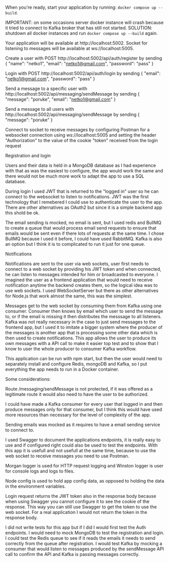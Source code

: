 When you're ready, start your application by running:
`docker compose up --build`.

IMPORTANT: on some occasions server docker instance will crash because it tried to connect to Kafka broker that has still not started. SOLUTION: shutdown all docker instances and run `docker compose up --build` again.

Your application will be available at http://localhost:5002.
Socket for listening to messages will be available at ws://localhost:5005.

Create a user with POST http://localhost:5002/api/auth/register by sending 
{
    "name": "netko1",
    "email": "netko1@gmail.com",
    "password": "pass"
}

Login with POST http://localhost:5002/api/auth/login by sending
{
    "email": "netko1@gmail.com",
    "password": "pass"
}

Send a message to a specific user with http://localhost:5002/api/messaging/sendMessage by sending
{
    "message": "poruke",
    "email": "netko1@gmail.com"
}

Send a message to all users with http://localhost:5002/api/messaging/sendMessage by sending
{
    "message": "poruke"
}

Connect to socket to receive messages by configuring Postman for a websocket connection using ws://localhost:5005
and setting the header "Authorization" to the value of the cookie "token" received from the login request

Registration and login

Users and their data is held in a MongoDB database as I had experience with that as was the easiest to configure, the app would work the same and there would not be much more work to adapt the app to use a SQL database.

During login I used JWT that is returned to the "logged in" user so he can connect to the websocket to listen to notifications. JWT was the first technology that I remebered I could use to authenticate the user to the app. There are other alternatives as OAuth2 but since it is a simple backend app this shold be ok.

The email sending is mocked, no email is sent, but I used redis and BullMQ to create a queue that would process email send requests to ensure that emails would be sent even if there lots of requests at the same time. I chose BullMQ because I used it before, I could have used RabbitMQ. Kafka is also an option but I think it is to complicated to run it just for one queue.

Notifications

Notifications are sent to the user via web sockets, user first needs to connect to a web socket by providing his JWT token and when connected, he can listen to messages intended for him or broadcasted to everyone. I imagined the user as a frontend application that would need to receive notification anytime the backend creates them, so the logical idea was to use web sockets. I used WebSocketServer but there as other alternatives for Node.js that work almost the same, this was the simplest.

Messages get to the web socket by consuming them from Kafka using one consumer. Consumer then knows by email which user to send the message to, or if the email is missing it then distributes the messsage to all listeners. Kafka was not really necessary in the case to just send messages to the frontend app, but I used it to imitate a bigger system where the producer of the messages is another app that is processing some other data which is then used to create notifications. This app allows the user to produce its own messages with a API call to make it easier top test and to show that I know to user the whole producer to consumer Kafka workflow.

This application can be run with npm start, but then the user would need to separately install and configure Redis, mongoDB and Kafka, so I put everything the app needs to run in a Docker container.

Some considerations:

Route /messaging/sendMessage is not protected, if it was offered as a legitimate route it would also need to have the user to be authorized.

I could have made a Kafka consumer for every user that logged in and then produce messages only for that consumer, but I think this would have used more resources than necessary for the level of complexity of the app.

Sending emails was mocked as it requires to have a email sending service to connect to.

I used Swagger to document the applications endpoints, it is really easy to use and if configured right could also be used to test the endpoints. With this app it is usefull and not usefull at the same time, because to use the web socket to receive messages you need to use Postman.

Morgan logger is used for HTTP request logging and Winston logger is user for console logs and logs to files.

Node config is used to hold app config data, as opposed to holding the data in the environment variables.

Login request returns the JWT token also in the response body because when using Swagger you cannot configure it to see the cookie of the response. This way you can still use Swagger to get the token to use the web socket. For a real application I would not return the token in the response body.

I did not write tests for this app but if I did I would first test the Auth endpoints. I would need to mock MongoDB to test the registration and login. I could test the Redis queue to see if it reads the emails it needs to send correctly from the queue after registration. I would test Kafka by mocking a consumer that would listen to messages produced by the sendMessage API call to confirm the API and Kafka is passing messages correctly. 
